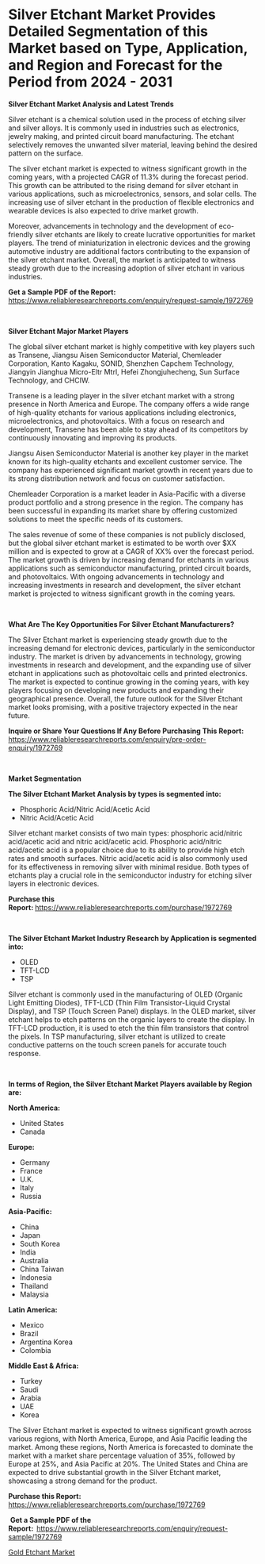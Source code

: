 <p><h1>Silver Etchant Market Provides Detailed Segmentation of this Market based on Type, Application, and Region and Forecast for the Period from 2024 - 2031</h1></p><p><strong>Silver Etchant Market Analysis and Latest Trends</strong></p>
<p><p>Silver etchant is a chemical solution used in the process of etching silver and silver alloys. It is commonly used in industries such as electronics, jewelry making, and printed circuit board manufacturing. The etchant selectively removes the unwanted silver material, leaving behind the desired pattern on the surface.</p><p>The silver etchant market is expected to witness significant growth in the coming years, with a projected CAGR of 11.3% during the forecast period. This growth can be attributed to the rising demand for silver etchant in various applications, such as microelectronics, sensors, and solar cells. The increasing use of silver etchant in the production of flexible electronics and wearable devices is also expected to drive market growth.</p><p>Moreover, advancements in technology and the development of eco-friendly silver etchants are likely to create lucrative opportunities for market players. The trend of miniaturization in electronic devices and the growing automotive industry are additional factors contributing to the expansion of the silver etchant market. Overall, the market is anticipated to witness steady growth due to the increasing adoption of silver etchant in various industries.</p></p>
<p><strong>Get a Sample PDF of the Report:&nbsp;</strong> <a href="https://www.reliableresearchreports.com/enquiry/request-sample/1972769">https://www.reliableresearchreports.com/enquiry/request-sample/1972769</a></p>
<p>&nbsp;</p>
<p><strong>Silver Etchant Major Market Players</strong></p>
<p><p>The global silver etchant market is highly competitive with key players such as Transene, Jiangsu Aisen Semiconductor Material, Chemleader Corporation, Kanto Kagaku, SONID, Shenzhen Capchem Technology, Jiangyin Jianghua Micro-Eltr Mtrl, Hefei Zhongjuhecheng, Sun Surface Technology, and CHCIW. </p><p>Transene is a leading player in the silver etchant market with a strong presence in North America and Europe. The company offers a wide range of high-quality etchants for various applications including electronics, microelectronics, and photovoltaics. With a focus on research and development, Transene has been able to stay ahead of its competitors by continuously innovating and improving its products.</p><p>Jiangsu Aisen Semiconductor Material is another key player in the market known for its high-quality etchants and excellent customer service. The company has experienced significant market growth in recent years due to its strong distribution network and focus on customer satisfaction. </p><p>Chemleader Corporation is a market leader in Asia-Pacific with a diverse product portfolio and a strong presence in the region. The company has been successful in expanding its market share by offering customized solutions to meet the specific needs of its customers.</p><p>The sales revenue of some of these companies is not publicly disclosed, but the global silver etchant market is estimated to be worth over $XX million and is expected to grow at a CAGR of XX% over the forecast period. The market growth is driven by increasing demand for etchants in various applications such as semiconductor manufacturing, printed circuit boards, and photovoltaics. With ongoing advancements in technology and increasing investments in research and development, the silver etchant market is projected to witness significant growth in the coming years.</p></p>
<p>&nbsp;</p>
<p><strong>What Are The Key Opportunities For Silver Etchant Manufacturers?</strong></p>
<p><p>The Silver Etchant market is experiencing steady growth due to the increasing demand for electronic devices, particularly in the semiconductor industry. The market is driven by advancements in technology, growing investments in research and development, and the expanding use of silver etchant in applications such as photovoltaic cells and printed electronics. The market is expected to continue growing in the coming years, with key players focusing on developing new products and expanding their geographical presence. Overall, the future outlook for the Silver Etchant market looks promising, with a positive trajectory expected in the near future.</p></p>
<p><strong>Inquire or Share Your Questions If Any Before Purchasing This Report:</strong> <a href="https://www.reliableresearchreports.com/enquiry/pre-order-enquiry/1972769">https://www.reliableresearchreports.com/enquiry/pre-order-enquiry/1972769</a></p>
<p>&nbsp;</p>
<p><strong>Market Segmentation</strong></p>
<p><strong>The Silver Etchant Market Analysis by types is segmented into:</strong></p>
<p><ul><li>Phosphoric Acid/Nitric Acid/Acetic Acid</li><li>Nitric Acid/Acetic Acid</li></ul></p>
<p><p>Silver etchant market consists of two main types: phosphoric acid/nitric acid/acetic acid and nitric acid/acetic acid. Phosphoric acid/nitric acid/acetic acid is a popular choice due to its ability to provide high etch rates and smooth surfaces. Nitric acid/acetic acid is also commonly used for its effectiveness in removing silver with minimal residue. Both types of etchants play a crucial role in the semiconductor industry for etching silver layers in electronic devices.</p></p>
<p><strong>Purchase this Report:&nbsp;</strong><a href="https://www.reliableresearchreports.com/purchase/1972769">https://www.reliableresearchreports.com/purchase/1972769</a></p>
<p>&nbsp;</p>
<p><strong>The Silver Etchant Market Industry Research by Application is segmented into:</strong></p>
<p><ul><li>OLED</li><li>TFT-LCD</li><li>TSP</li></ul></p>
<p><p>Silver etchant is commonly used in the manufacturing of OLED (Organic Light Emitting Diodes), TFT-LCD (Thin Film Transistor-Liquid Crystal Display), and TSP (Touch Screen Panel) displays. In the OLED market, silver etchant helps to etch patterns on the organic layers to create the display. In TFT-LCD production, it is used to etch the thin film transistors that control the pixels. In TSP manufacturing, silver etchant is utilized to create conductive patterns on the touch screen panels for accurate touch response.</p></p>
<p>&nbsp;</p>
<p><strong>In terms of Region, the Silver Etchant Market Players available by Region are:</strong></p>
<p>
    <p> <strong> North America: </strong>
        <ul>
            <li>United States</li>
            <li>Canada</li>
        </ul>
        </p> 
    <p> <strong> Europe: </strong>
        <ul>
            <li>Germany</li>
            <li>France</li>
            <li>U.K.</li>
            <li>Italy</li>
            <li>Russia</li>
        </ul>
        </p> 
    <p> <strong> Asia-Pacific: </strong>
        <ul>
            <li>China</li>
            <li>Japan</li>
            <li>South Korea</li>
            <li>India</li>
            <li>Australia</li>
            <li>China Taiwan</li>
            <li>Indonesia</li>
            <li>Thailand</li>
            <li>Malaysia</li>
        </ul>
        </p> 
    <p> <strong> Latin America: </strong>
        <ul>
            <li>Mexico</li>
            <li>Brazil</li>
            <li>Argentina Korea</li>
            <li>Colombia</li>
        </ul>
        </p> 
    <p> <strong> Middle East & Africa: </strong>
        <ul>
            <li>Turkey</li>
            <li>Saudi</li>
            <li>Arabia</li>
            <li>UAE</li>
            <li>Korea</li>
        </ul>
    </p>
    </p>
<p><p>The Silver Etchant market is expected to witness significant growth across various regions, with North America, Europe, and Asia Pacific leading the market. Among these regions, North America is forecasted to dominate the market with a market share percentage valuation of 35%, followed by Europe at 25%, and Asia Pacific at 20%. The United States and China are expected to drive substantial growth in the Silver Etchant market, showcasing a strong demand for the product.</p></p>
<p><strong>Purchase this Report: </strong><a href="https://www.reliableresearchreports.com/purchase/1972769">https://www.reliableresearchreports.com/purchase/1972769</a></p>
<p>&nbsp;<strong>Get a Sample PDF of the Report:&nbsp;&nbsp;</strong><a href="https://www.reliableresearchreports.com/enquiry/request-sample/1972769">https://www.reliableresearchreports.com/enquiry/request-sample/1972769</a></p>
<p><strong></strong></p>
<p><p><a href="https://github.com/nicholepatriciadoylenwnrjr0/Market-Research-Report-List-1/blob/main/gold-etchant-market.md">Gold Etchant Market</a></p></p>